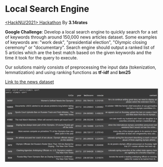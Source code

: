 # Local Search Engine
[<HackNU/2021> Hackathon](https://www.hacknu.kz)
By <b>3.14rates</b>

**Google Challenge**: Develop a local search engine to quickly search for a set of keywords through around 150,000 news articles dataset. Some examples of keywords are: "work desk", "presidential election", "Olympic closing ceremony" or "documentary". Search engine should output a ranked list of 5 articles which are the best match based on the given keywords and the time it took for the query to execute.

Our solutions mainly consists of preprocessing the input data (tokenization, lemmatization) and using ranking functions as <b>tf-idf</b> and <b>bm25</b>

[Link to the news dataset](https://www.kaggle.com/snapcrack/all-the-news)  

<img src="https://github.com/rinath/hacknu/blob/main/output_example.png">
